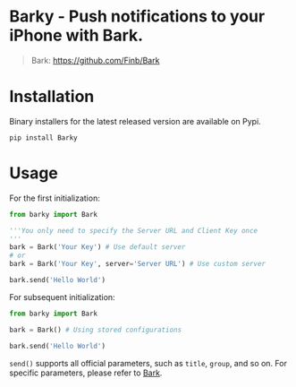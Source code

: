 # Barky - Push notifications to your iPhone with Bark.

> Bark: https://github.com/Finb/Bark

# Installation

Binary installers for the latest released version are available on Pypi.

```
pip install Barky
```

# Usage

For the first initialization:

```python
from barky import Bark

'''You only need to specify the Server URL and Client Key once
''' 
bark = Bark('Your Key') # Use default server
# or
bark = Bark('Your Key', server='Server URL') # Use custom server

bark.send('Hello World')
```

For subsequent initialization:

```python
from barky import Bark

bark = Bark() # Using stored configurations

bark.send('Hello World')
```

`send()` supports all official parameters, such as `title`, `group`, and so on.
For specific parameters, please refer to [Bark](https://bark.day.app/#/tutorial?id=%e8%af%b7%e6%b1%82%e5%8f%82%e6%95%b0).